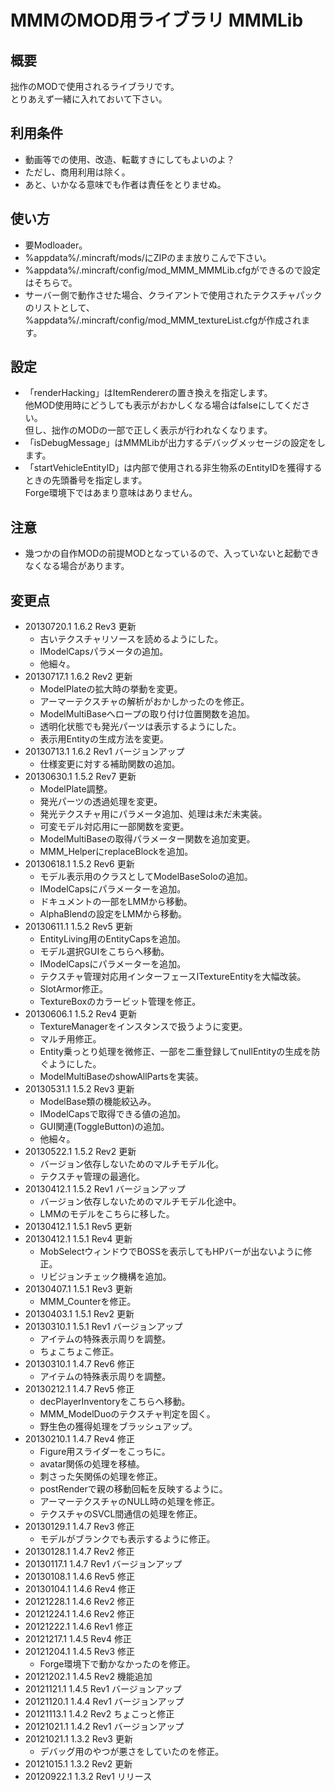 # MMMのMOD用ライブラリ MMMLib


## 概要
拙作のMODで使用されるライブラリです。  
とりあえず一緒に入れておいて下さい。


## 利用条件
- 動画等での使用、改造、転載すきにしてもよいのよ？
- ただし、商用利用は除く。
- あと、いかなる意味でも作者は責任をとりませぬ。


## 使い方
- 要Modloader。
- %appdata%/.mincraft/mods/にZIPのまま放りこんで下さい。
- %appdata%/.mincraft/config/mod_MMM_MMMLib.cfgができるので設定はそちらで。
- サーバー側で動作させた場合、クライアントで使用されたテクスチャパックのリストとして、%appdata%/.mincraft/config/mod_MMM_textureList.cfgが作成されます。


## 設定
- 「renderHacking」はItemRendererの置き換えを指定します。  
  他MOD使用時にどうしても表示がおかしくなる場合はfalseにしてください。  
  但し、拙作のMODの一部で正しく表示が行われなくなります。
- 「isDebugMessage」はMMMLibが出力するデバッグメッセージの設定をします。
- 「startVehicleEntityID」は内部で使用される非生物系のEntityIDを獲得するときの先頭番号を指定します。  
  Forge環境下ではあまり意味はありません。


## 注意
- 幾つかの自作MODの前提MODとなっているので、入っていないと起動できなくなる場合があります。


## 変更点
- 20130720.1 1.6.2 Rev3 更新
    - 古いテクスチャリソースを読めるようにした。
    - IModelCapsパラメータの追加。
    - 他細々。
- 20130717.1 1.6.2 Rev2 更新
    - ModelPlateの拡大時の挙動を変更。
    - アーマーテクスチャの解析がおかしかったのを修正。
    - ModelMultiBaseへロープの取り付け位置関数を追加。
    - 透明化状態でも発光パーツは表示するようにした。
    - 表示用Entityの生成方法を変更。
- 20130713.1 1.6.2 Rev1 バージョンアップ
    - 仕様変更に対する補助関数の追加。
- 20130630.1 1.5.2 Rev7 更新
    - ModelPlate調整。
    - 発光パーツの透過処理を変更。
    - 発光テクスチャ用にパラメータ追加、処理は未だ未実装。
    - 可変モデル対応用に一部関数を変更。
    - ModelMultiBaseの取得パラメーター関数を追加変更。
    - MMM_HelperにreplaceBlockを追加。
- 20130618.1 1.5.2 Rev6 更新
    - モデル表示用のクラスとしてModelBaseSoloの追加。
    - IModelCapsにパラメーターを追加。
    - ドキュメントの一部をLMMから移動。
    - AlphaBlendの設定をLMMから移動。
- 20130611.1 1.5.2 Rev5 更新
    - EntityLiving用のEntityCapsを追加。
    - モデル選択GUIをこちらへ移動。
    - IModelCapsにパラメーターを追加。
    - テクスチャ管理対応用インターフェースITextureEntityを大幅改装。
    - SlotArmor修正。
    - TextureBoxのカラービット管理を修正。
- 20130606.1 1.5.2 Rev4 更新
    - TextureManagerをインスタンスで扱うように変更。
    - マルチ用修正。
    - Entity乗っとり処理を微修正、一部を二重登録してnullEntityの生成を防ぐようにした。
    - ModelMultiBaseのshowAllPartsを実装。
- 20130531.1 1.5.2 Rev3 更新
    - ModelBase類の機能絞込み。
    - IModelCapsで取得できる値の追加。
    - GUI関連(ToggleButton)の追加。
    - 他細々。
- 20130522.1 1.5.2 Rev2 更新
    - バージョン依存しないためのマルチモデル化。
    - テクスチャ管理の最適化。
- 20130412.1 1.5.2 Rev1 バージョンアップ
    - バージョン依存しないためのマルチモデル化途中。
    - LMMのモデルをこちらに移した。
- 20130412.1 1.5.1 Rev5 更新
- 20130412.1 1.5.1 Rev4 更新
    - MobSelectウィンドウでBOSSを表示してもHPバーが出ないように修正。
    - リビジョンチェック機構を追加。
- 20130407.1 1.5.1 Rev3 更新
    - MMM_Counterを修正。
- 20130403.1 1.5.1 Rev2 更新
- 20130310.1 1.5.1 Rev1 バージョンアップ
    - アイテムの特殊表示周りを調整。
    - ちょこちょこ修正。
- 20130310.1 1.4.7 Rev6 修正
    - アイテムの特殊表示周りを調整。
- 20130212.1 1.4.7 Rev5 修正
    - decPlayerInventoryをこちらへ移動。
    - MMM_ModelDuoのテクスチャ判定を固く。
    - 野生色の獲得処理をブラッシュアップ。
- 20130210.1 1.4.7 Rev4 修正
    - Figure用スライダーをこっちに。
    - avatar関係の処理を移植。
    - 刺さった矢関係の処理を修正。
    - postRenderで親の移動回転を反映するように。
    - アーマーテクスチャのNULL時の処理を修正。
    - テクスチャのSVCL間通信の処理を修正。
- 20130129.1 1.4.7 Rev3 修正
    - モデルがブランクでも表示するように修正。
- 20130128.1 1.4.7 Rev2 修正
- 20130117.1 1.4.7 Rev1 バージョンアップ
- 20130108.1 1.4.6 Rev5 修正
- 20130104.1 1.4.6 Rev4 修正
- 20121228.1 1.4.6 Rev2 修正
- 20121224.1 1.4.6 Rev2 修正
- 20121222.1 1.4.6 Rev1 修正
- 20121217.1 1.4.5 Rev4 修正
- 20121204.1 1.4.5 Rev3 修正
    - Forge環境下で動かなかったのを修正。
- 20121202.1 1.4.5 Rev2 機能追加
- 20121121.1 1.4.5 Rev1 バージョンアップ
- 20121120.1 1.4.4 Rev1 バージョンアップ
- 20121113.1 1.4.2 Rev2 ちょこっと修正
- 20121021.1 1.4.2 Rev1 バージョンアップ
- 20121021.1 1.3.2 Rev3 更新
    - デバッグ用のやつが悪さをしていたのを修正。
- 20121015.1 1.3.2 Rev2 更新
- 20120922.1 1.3.2 Rev1 リリース
